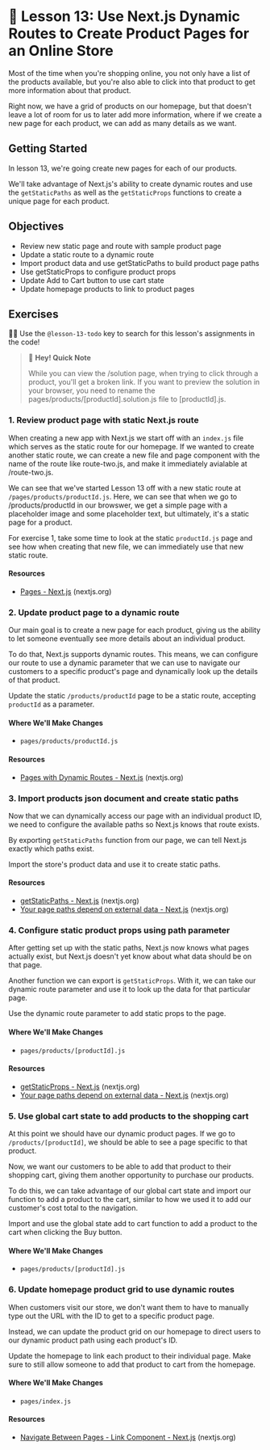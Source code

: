 # 📓 Lesson 13: Use Next.js Dynamic Routes to Create Product Pages for an Online Store

Most of the time when you're shopping online, you not only have a list of the products available, but you're also able to click into that product to get more information about that product.

Right now, we have a grid of products on our homepage, but that doesn't leave a lot of room for us to later add more information, where if we create a new page for each product, we can add as many details as we want.

## Getting Started

In lesson 13, we're going create new pages for each of our products.

We'll take advantage of Next.js's ability to create dynamic routes and use the `getStaticPaths` as well as the `getStaticProps` functions to create a unique page for each product.

## Objectives
* Review new static page and route with sample product page
* Update a static route to a dynamic route
* Import product data and use getStaticPaths to build product page paths
* Use getStaticProps to configure product props
* Update Add to Cart button to use cart state
* Update homepage products to link to product pages

## Exercises

🕵️‍♂️ Use the `@lesson-13-todo` key to search for this lesson's assignments in the code!

> 👋 **Hey! Quick Note**
>
> While you can view the /solution page, when trying to click through a product, you'll get a broken link. If you want to preview the solution in your browser, you need to rename the pages/products/[productId].solution.js file to [productId].js.

### 1. Review product page with static Next.js route

When creating a new app with Next.js we start off with an `index.js` file which serves as the static route for our homepage. If we wanted to create another static route, we can create a new file and page component with the name of the route like route-two.js, and make it immediately avialable at /route-two.js.

We can see that we've started Lesson 13 off with a new static route at `/pages/products/productId.js`. Here, we can see that when we go to /products/productId in our browswer, we get a simple page with a placeholder image and some placeholder text, but ultimately, it's a static page for a product.

For exercise 1, take some time to look at the static `productId.js` page and see how when creating that new file, we can immediately use that new static route.

#### Resources
* [Pages - Next.js](https://nextjs.org/docs/basic-features/pages) (nextjs.org)

### 2. Update product page to a dynamic route

Our main goal is to create a new page for each product, giving us the ability to let someone eventually see more details about an individual product.

To do that, Next.js supports dynamic routes. This means, we can configure our route to use a dynamic parameter that we can use to navigate our customers to a specific product's page and dynamically look up the details of that product.

Update the static `/products/productId` page to be a static route, accepting `productId` as a parameter.

#### Where We'll Make Changes
* `pages/products/productId.js`

#### Resources
* [Pages with Dynamic Routes - Next.js](https://nextjs.org/docs/basic-features/pages#pages-with-dynamic-routes) (nextjs.org)

### 3. Import products json document and create static paths

Now that we can dynamically access our page with an individual product ID, we need to configure the available paths so Next.js knows that route exists.

By exporting `getStaticPaths` function from our page, we can tell Next.js exactly which paths exist.

Import the store's product data and use it to create static paths.

#### Resources
* [getStaticPaths - Next.js](https://nextjs.org/docs/basic-features/data-fetching#getstaticpaths-static-generation) (nextjs.org)
* [Your page paths depend on external data - Next.js](https://nextjs.org/docs/basic-features/pages#scenario-2-your-page-paths-depend-on-external-data) (nextjs.org)

### 4. Configure static product props using path parameter

After getting set up with the static paths, Next.js now knows what pages actually exist, but Next.js doesn't yet know about what data should be on that page.

Another function we can export is `getStaticProps`. With it, we can take our dynamic route parameter and use it to look up the data for that particular page.

Use the dynamic route parameter to add static props to the page.

#### Where We'll Make Changes
* `pages/products/[productId].js`

#### Resources
* [getStaticProps - Next.js](https://nextjs.org/docs/basic-features/data-fetching#getstaticprops-static-generation) (nextjs.org)
* [Your page paths depend on external data - Next.js](https://nextjs.org/docs/basic-features/pages#scenario-2-your-page-paths-depend-on-external-data) (nextjs.org)

### 5. Use global cart state to add products to the shopping cart

At this point we should have our dynamic product pages. If we go to `/products/[productId]`, we should be able to see a page specific to that product.

Now, we want our customers to be able to add that product to their shopping cart, giving them another opportunity to purchase our products.

To do this, we can take advantage of our global cart state and import our function to add a product to the cart, similar to how we used it to add our customer's cost total to the navigation.

Import and use the global state add to cart function to add a product to the cart when clicking the Buy button.

#### Where We'll Make Changes
* `pages/products/[productId].js`

### 6. Update homepage product grid to use dynamic routes

When customers visit our store, we don't want them to have to manually type out the URL with the ID to get to a specific product page.

Instead, we can update the product grid on our homepage to direct users to our dynamic product path using each product's ID.

Update the homepage to link each product to their individual page. Make sure to still allow someone to add that product to cart from the homepage.

#### Where We'll Make Changes
* `pages/index.js`

#### Resources
* [Navigate Between Pages - Link Component - Next.js](https://nextjs.org/learn/basics/navigate-between-pages/link-component) (nextjs.org)